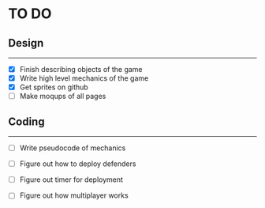 # TO DO

## Design

------------


- [x] Finish describing objects of the game
- [x] Write high level mechanics of the game
- [x] Get sprites on github
- [ ] Make moqups of all pages

## Coding

------------

- [ ] Write pseudocode of mechanics
- [ ] Figure out how to deploy defenders
- [ ] Figure out timer for deployment
- [ ] Figure out how multiplayer works

